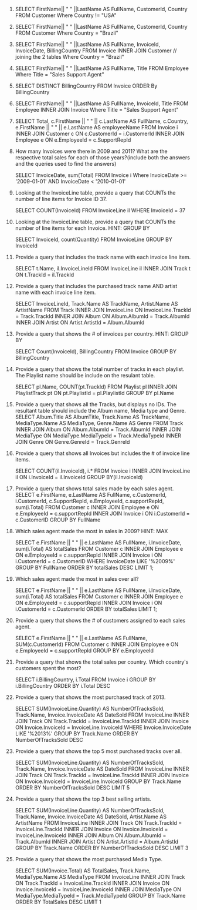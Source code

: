 1. 	SELECT FirstName|| " " ||LastName AS FullName, CustomerId, Country
	FROM Customer
	Where Country != "USA"

2. 	SELECT FirstName|| " " ||LastName AS FullName, CustomerId, Country
	FROM Customer
	Where Country = "Brazil"

3. 	SELECT FirstName|| " " ||LastName AS FullName, InvoiceId, InvoiceDate, 	BillingCountry
	FROM Invoice
	INNER JOIN Customer // joining the 2 tables
	Where Country = "Brazil"

4. 	SELECT FirstName|| " " ||LastName AS FullName, Title
	FROM Employee
	Where Title = "Sales Support Agent"

5. 	SELECT DISTINCT BillingCountry
	FROM Invoice
	ORDER By BillingCountry

6.	SELECT FirstName|| " " ||LastName AS FullName, InvoiceId, Title
	FROM Employee
	INNER JOIN Invoice
	Where Title = "Sales Support Agent"

7. SELECT Total, c.FirstName || " " || c.LastName AS FullName, c.Country,   e.FirstName || " " || e.LastName AS employeeName
	FROM Invoice i
	INNER JOIN Customer  c ON c.CustomerId = i.CustomerId
    INNER JOIN Employee e ON e.EmployeeId = c.SupportRepId

 8. How many Invoices were there in 2009 and 2011? What are the respective total sales for each of those years?(include both the answers and the queries used to find the answers)

	SELECT InvoiceDate, sum(Total)
	FROM Invoice i
	Where InvoiceDate >= '2009-01-01' AND InvoiceDate < '2010-01-01' 

9. Looking at the InvoiceLine table, provide a query that COUNTs the number of line items for Invoice ID 37.

	SELECT COUNT(InvoiceId)
	FROM InvoiceLine il
	WHERE InvoiceId = 37

10. Looking at the InvoiceLine table, provide a query that COUNTs the number of line items for each Invoice. HINT: GROUP BY
	
	SELECT InvoiceId, count(Quantity) 
	FROM InvoiceLine 
	GROUP BY InvoiceId

11. Provide a query that includes the track name with each invoice line item.
	
	SELECT t.Name, il.InvoiceLineId
	FROM InvoiceLine il
	INNER JOIN Track t  ON  t.TrackId = il.TrackId


12. Provide a query that includes the purchased track name AND artist name with each invoice line item.
	
	SELECT InvoiceLineId, Track.Name AS TrackName, Artist.Name AS ArtistName
	FROM Track
	INNER JOIN InvoiceLine ON InvoiceLine.TrackId = Track.TrackId
	INNER JOIN Album ON Album.AlbumId = Track.AlbumId
	INNER JOIN Artist ON Artist.ArtistId = Album.AlbumId

13. Provide a query that shows the # of invoices per country. HINT: GROUP BY

	SELECT Count(InvoiceId), BillingCountry
	FROM Invoice
	GROUP BY BillingCountry

14. Provide a query that shows the total number of tracks in each playlist. The Playlist name should be include on the resulant table.

	SELECT pl.Name, COUNT(pt.TrackId)
	FROM Playlist pl
	INNER JOIN PlaylistTrack pt  ON  pt.PlaylistId = pl.PlaylistId
    GROUP BY pl.Name

15. Provide a query that shows all the Tracks, but displays no IDs. The resultant table should include the Album name, Media type and Genre.
	SELECT Album.Title AS AlbumTitle, Track.Name AS TrackName, MediaType.Name AS MediaType, Genre.Name AS Genre
	FROM Track
	INNER JOIN Album ON Album.AlbumId = Track.AlbumId
	INNER JOIN MediaType ON MediaType.MediaTypeId = Track.MediaTypeId
	INNER JOIN Genre ON Genre.GenreId = Track.GenreId

16. Provide a query that shows all Invoices but includes the # of invoice line items.

	SELECT COUNT(il.InvoiceId), i.* FROM Invoice i
	INNER JOIN InvoiceLine il ON i.InvoiceId = il.InvoiceId GROUP BY(il.InvoiceId)

17. Provide a query that shows total sales made by each sales agent.
	SELECT e.FirstName, e.LastName AS FullName, c.CustomerId, i.CustomerId, c.SupportRepId, e.EmployeeId, c.supportRepId, sum(i.Total)
    FROM Customer c
    INNER JOIN Employee e ON e.EmployeeId = c.supportRepId
    INNER JOIN Invoice i ON i.CustomerId = c.CustomerID
	GROUP BY FullName

18. Which sales agent made the most in sales in 2009? HINT: MAX

	SELECT e.FirstName || " " || e.LastName AS FullName, i.InvoiceDate, sum(i.Total) AS totalSales
    FROM Customer c
    INNER JOIN Employee e ON e.EmployeeId = c.supportRepId
    INNER JOIN Invoice i ON i.CustomerId = c.CustomerID
    WHERE InvoiceDate LIKE '%2009%'
	GROUP BY FullName
	ORDER BY totalSales
	DESC LIMIT 1;

19. Which sales agent made the most in sales over all?

	SELECT e.FirstName || " " || e.LastName AS FullName, i.InvoiceDate, sum(i.Total) AS totalSales
    FROM Customer c
    INNER JOIN Employee e ON e.EmployeeId = c.supportRepId
    INNER JOIN Invoice i ON i.CustomerId = c.CustomerId
	ORDER BY totalSales
    LIMIT 1;

20. Provide a query that shows the # of customers assigned to each sales agent.

	SELECT e.FirstName || " " || e.LastName AS FullName, SUM(c.CustomerId)
    FROM Customer c
    INNER JOIN Employee e ON e.EmployeeId = c.supportRepId
    GROUP BY e.EmployeeId

21. Provide a query that shows the total sales per country. Which country's customers spent the most?

	SELECT i.BillingCountry, i.Total
	FROM Invoice i
	GROUP BY i.BillingCountry
	ORDER BY i.Total
	DESC

22. Provide a query that shows the most purchased track of 2013.

	SELECT SUM(InvoiceLine.Quantity) AS NumberOfTracksSold, Track.Name, Invoice.InvoiceDate AS DateSold
	FROM InvoiceLine
	INNER JOIN Track ON Track.TrackId = InvoiceLine.TrackId
	INNER JOIN Invoice ON Invoice.InvoiceId = InvoiceLine.InvoiceId
	WHERE Invoice.InvoiceDate LIKE '%2013%'
	GROUP BY Track.Name
	ORDER BY NumberOfTracksSold DESC

23. Provide a query that shows the top 5 most purchased tracks over all.
	
	SELECT SUM(InvoiceLine.Quantity) AS NumberOfTracksSold, Track.Name, Invoice.InvoiceDate AS DateSold
	FROM InvoiceLine
	INNER JOIN Track ON Track.TrackId = InvoiceLine.TrackId
	INNER JOIN Invoice ON Invoice.InvoiceId = InvoiceLine.InvoiceId
	GROUP BY Track.Name
	ORDER BY NumberOfTracksSold DESC
	LIMIT 5

24. Provide a query that shows the top 3 best selling artists.
	
	SELECT SUM(InvoiceLine.Quantity) AS NumberOfTracksSold, Track.Name, Invoice.InvoiceDate AS DateSold, Artist.Name AS ArtistName
	FROM InvoiceLine
	INNER JOIN Track ON Track.TrackId = InvoiceLine.TrackId
	INNER JOIN Invoice ON Invoice.InvoiceId = InvoiceLine.InvoiceId
	INNER JOIN Album ON Album.AlbumId = Track.AlbumId
	INNER JOIN Artist ON Artist.ArtistId = Album.ArtistId
	GROUP BY Track.Name
	ORDER BY NumberOfTracksSold DESC
	LIMIT 3

25. Provide a query that shows the most purchased Media Type.
	
	SELECT SUM(Invoice.Total) AS TotalSales, Track.Name, MediaType.Name AS MediaType
	FROM InvoiceLine
	INNER JOIN Track ON Track.TrackId = InvoiceLine.TrackId
	INNER JOIN Invoice ON Invoice.InvoiceId = InvoiceLine.InvoiceId
	INNER JOIN MediaType ON MediaType.MediaTypeId = Track.MediaTypeId
	GROUP BY Track.Name
	ORDER BY TotalSales DESC
	LIMIT 1